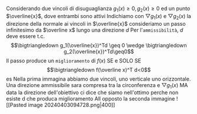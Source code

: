 Considerando due vincoli di disuguaglianza $g_1(x) \geq 0, g_2(x) \geq 0$ ed un punto $\overline{x}$, dove entrambi sono attivi
Indichiamo con $\bigtriangledown g_1(x)$ e $\bigtriangledown g_2(x)$ la direzione della normale ai vincoli in $\overline{x}$
consideriamo un passo infinitesimo da $\overline x$ lungo una direzione $d$
Per l'`ammissibilità`, $d$ deve essere t.c.
$$\bigtriangledown g_1(\overline{x})^Td \geq 0 \wedge \bigtriangledown g_2(\overline{x})^Td\geq0$$
Il passo produce un `miglioramento` di $f(x)$ SE e SOLO SE 
$$\bigtriangledown f(\overline x)^T d<0$$
es
Nella prima immagina abbiamo due vincoli, uno verticale uno orizzontale. Una direzione ammissibile sara compresa tra la circonferenza e $\bigtriangledown g_1(x)$ MA data la direzione dell'obiettivo ci dice che siamo nell'ottimo perche non esiste d che produca miglioramento
All opposto la seconda immagine
![[Pasted image 20240403094728.png|400]]
